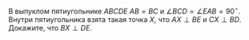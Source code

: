 В выпуклом пятиугольнике $ABCDE$ $AB=BC$ и $\angle BCD=\angle EAB=90^\circ$. Внутри пятиугольника взята такая точка $X$, что $AX\perp BE$ и $CX\perp BD$. Докажите, что $BX\perp DE$.